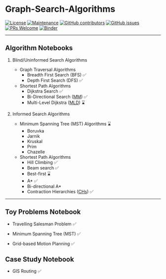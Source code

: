 # Graph-Search-Algorithms
[![License](https://img.shields.io/badge/License-Apache%202.0-blue.svg)](https://opensource.org/licenses/Apache-2.0) [![Maintenance](https://img.shields.io/badge/Maintained%3F-yes-green.svg)](https://GitHub.com/Naereen/StrapDown.js/graphs/commit-activity) [![GitHub contributors](https://img.shields.io/github/contributors/Naereen/StrapDown.js.svg)](https://github.com/SmartMobilityAlgorithms/GettingStarted/graphs/contributors) 
[![GitHub issues](https://img.shields.io/github/issues/Naereen/StrapDown.js.svg)](https://github.com/SmartMobilityAlgorithms/GettingStarted/issues) 
[![PRs Welcome](https://img.shields.io/badge/PRs-welcome-brightgreen.svg?style=flat-square)](https://github.com/SmartMobilityAlgorithms/GettingStarted/pulls)
[![Binder](https://mybinder.org/badge_logo.svg)](https://mybinder.org/v2/gh/SmartMobilityAlgorithms/Graph-Search-Algorithms/master)


---
## Algorithm Notebooks

1. Blind/Uninformed Search Algorithms
   - Graph Traversal Algorithms
     - Breadth First Search (BFS) :white_check_mark:
     - Depth First Search (DFS) :white_check_mark:
   - Shortest Path Algorithms
     - Dijkstra Search :white_check_mark:
     - Bi-Directional Search ([MM](https://webdocs.cs.ualberta.ca/~holte/Publications/MM-AAAI2016.pdf)) :white_check_mark:
     - Multi-Level Dijkstra ([MLD](https://pdfs.semanticscholar.org/41bd/34a4ff346a1efe4dfe9f6268fd90638f742e.pdf)) :hourglass:

2. Informed Search Algorithms
   - Minimum Spanning Tree (MST) Algorithms :hourglass:
     - Boruvka 
     - Jarnik
     - Kruskal 
     - Prim 
     - Chazelle
   - Shortest Path Algorithms
     - Hill Climbing :white_check_mark:
     - Beam search :white_check_mark:
     - Best-first :hourglass:
     - A* :white_check_mark:
     - Bi-directional A* 
     - Contraction Hierarchies ([CHs](http://algo2.iti.kit.edu/schultes/hwy/contract.pdf)) :white_check_mark:

---
## Toy Problems Notebook
- Travelling Salesman Problem :white_check_mark:

- Minimum Spanning Tree (MST) :white_check_mark:

- Grid-based Motion Planning :white_check_mark:

## Case Study Notebook
- GIS Routing :white_check_mark:
